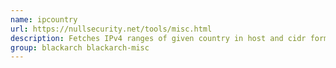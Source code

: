 ```yaml
---
name: ipcountry
url: https://nullsecurity.net/tools/misc.html
description: Fetches IPv4 ranges of given country in host and cidr format.
group: blackarch blackarch-misc
---
```

